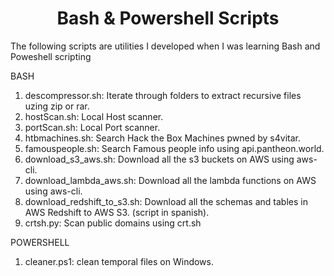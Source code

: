 <h1 align="center">Bash & Powershell Scripts</h1>

The following scripts are utilities I developed when I was learning Bash and Poweshell scripting

BASH
1. descompressor.sh: Iterate through folders to extract recursive files uzing zip or rar.
2. hostScan.sh: Local Host scanner.
4. portScan.sh: Local Port scanner.
5. htbmachines.sh: Search Hack the Box Machines pwned by s4vitar.
6. famouspeople.sh: Search Famous people info using api.pantheon.world.
7. download_s3_aws.sh: Download all the s3 buckets on AWS using aws-cli.
8. download_lambda_aws.sh: Download all the lambda functions on AWS using aws-cli.
9. download_redshift_to_s3.sh: Download all the schemas and tables in AWS Redshift to AWS S3. (script in spanish).
10. crtsh.py: Scan public domains using crt.sh

POWERSHELL

1. cleaner.ps1: clean temporal files on Windows.


